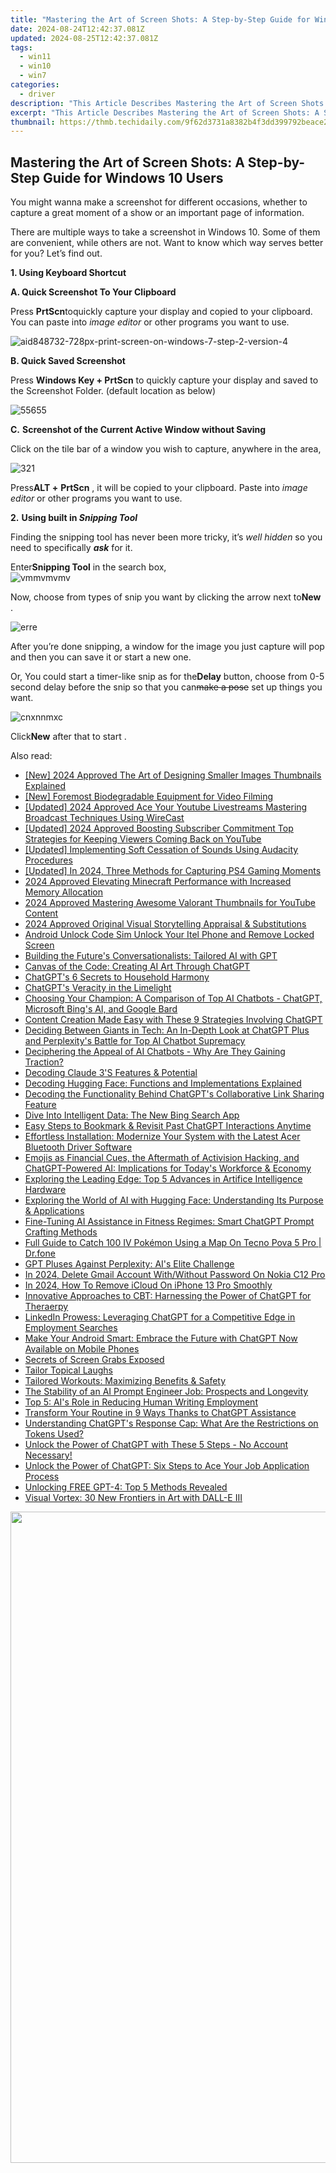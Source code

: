 ```yaml
---
title: "Mastering the Art of Screen Shots: A Step-by-Step Guide for Windows 10 Users"
date: 2024-08-24T12:42:37.081Z
updated: 2024-08-25T12:42:37.081Z
tags:
  - win11
  - win10
  - win7
categories:
  - driver
description: "This Article Describes Mastering the Art of Screen Shots: A Step-by-Step Guide for Windows 10 Users"
excerpt: "This Article Describes Mastering the Art of Screen Shots: A Step-by-Step Guide for Windows 10 Users"
thumbnail: https://thmb.techidaily.com/9f62d3731a8382b4f3dd399792beace27de12660de659b232891d22eb2e884d9.jpg
---
```


## Mastering the Art of Screen Shots: A Step-by-Step Guide for Windows 10 Users

You might wanna make a screenshot for different occasions, whether to capture a great moment of a show or an important page of information.  
  
There are multiple ways to take a screenshot in Windows 10\. Some of them are convenient, while others are not. Want to know which way serves better for you? Let’s find out.   
  
**1\. Using Keyboard Shortcut**   
  
 **A. Quick Screenshot To Your Clipboard** 
  
Press **PrtScn**toquickly capture your display and copied to your clipboard. You can paste into _image editor_ or other programs you want to use.   
  
![aid848732-728px-print-screen-on-windows-7-step-2-version-4](https://images.drivereasy.com/wp-content/uploads/2016/10/taking-a-screenshot-in-windows-10-6380.jpg)   
  
 **B. Quick Saved Screenshot** 
  
Press **Windows Key + PrtScn** to  quickly capture your display and saved to the Screenshot Folder. (default location as below)  
  
![55655](https://images.drivereasy.com/wp-content/uploads/2016/10/taking-a-screenshot-in-windows-10-6381.png)   
  
**C.** **Screenshot of the Current Active Window without Saving**   
  
 Click on the tile bar of a window you wish to capture, anywhere in the area,  
  
![321](https://images.drivereasy.com/wp-content/uploads/2016/10/taking-a-screenshot-in-windows-10-6385.png)   
  
 Press**ALT +** **PrtScn** , it will be copied to your clipboard. Paste into _image editor_  or other programs you want to use.   
  
**2.**   **Using built in _Snipping Tool_** 
  
 Finding the snipping tool has never been more tricky, it’s _well hidden_  so you need to specifically **_ask_** for it.   
  
 Enter**Snipping Tool** in the search box,   
![vmmvmvmv](https://images.drivereasy.com/wp-content/uploads/2016/10/taking-a-screenshot-in-windows-10-6409.png)   
  
 Now, choose from types of snip you want by clicking the arrow next to**New** .  
  
![erre](https://images.drivereasy.com/wp-content/uploads/2016/10/taking-a-screenshot-in-windows-10-6388.png)   
  
 After you’re done snipping, a window for the image you just capture will pop and then you can save it or start a new one.   
  
 Or, You could start a timer-like snip as for the**Delay** button, choose from 0-5 second delay before the snip so that you can~~make a pose~~ set up things you want.   
  
![cnxnnmxc](https://images.drivereasy.com/wp-content/uploads/2016/10/taking-a-screenshot-in-windows-10-6391.png)   
  
 Click**New** after that  to  start  .

<ins class="adsbygoogle"
     style="display:block"
     data-ad-format="autorelaxed"
     data-ad-client="ca-pub-7571918770474297"
     data-ad-slot="1223367746"></ins>



<ins class="adsbygoogle"
     style="display:block"
     data-ad-client="ca-pub-7571918770474297"
     data-ad-slot="8358498916"
     data-ad-format="auto"
     data-full-width-responsive="true"></ins>

<span class="atpl-alsoreadstyle">Also read:</span>
<div><ul>
<li><a href="https://vimeo-videos.techidaily.com/new-2024-approved-the-art-of-designing-smaller-images-thumbnails-explained/"><u>[New] 2024 Approved  The Art of Designing Smaller Images  Thumbnails Explained</u></a></li>
<li><a href="https://desktop-recording.techidaily.com/new-foremost-biodegradable-equipment-for-video-filming/"><u>[New] Foremost Biodegradable Equipment for Video Filming</u></a></li>
<li><a href="https://facebook-video-share.techidaily.com/updated-2024-approved-ace-your-youtube-livestreams-mastering-broadcast-techniques-using-wirecast/"><u>[Updated] 2024 Approved  Ace Your Youtube Livestreams  Mastering Broadcast Techniques Using WireCast</u></a></li>
<li><a href="https://facebook-video-footage.techidaily.com/updated-2024-approved-boosting-subscriber-commitment-top-strategies-for-keeping-viewers-coming-back-on-youtube/"><u>[Updated] 2024 Approved  Boosting Subscriber Commitment  Top Strategies for Keeping Viewers Coming Back on YouTube</u></a></li>
<li><a href="https://some-techniques.techidaily.com/updated-implementing-soft-cessation-of-sounds-using-audacity-procedures/"><u>[Updated] Implementing Soft Cessation of Sounds Using Audacity Procedures</u></a></li>
<li><a href="https://video-screen-grab.techidaily.com/updated-in-2024-three-methods-for-capturing-ps4-gaming-moments/"><u>[Updated] In 2024, Three Methods for Capturing PS4 Gaming Moments</u></a></li>
<li><a href="https://screen-activity-recording.techidaily.com/2024-approved-elevating-minecraft-performance-with-increased-memory-allocation/"><u>2024 Approved  Elevating Minecraft Performance with Increased Memory Allocation</u></a></li>
<li><a href="https://youtube-help.techidaily.com/2024-approved-mastering-awesome-valorant-thumbnails-for-youtube-content/"><u>2024 Approved  Mastering Awesome Valorant Thumbnails for YouTube Content</u></a></li>
<li><a href="https://screen-video-capture.techidaily.com/2024-approved-original-visual-storytelling-appraisal-and-substitutions/"><u>2024 Approved  Original Visual Storytelling Appraisal & Substitutions</u></a></li>
<li><a href="https://sim-unlock.techidaily.com/android-unlock-code-sim-unlock-your-itel-phone-and-remove-locked-screen-by-drfone-android/"><u>Android Unlock Code Sim Unlock Your Itel Phone and Remove Locked Screen</u></a></li>
<li><a href="https://tech-haven.techidaily.com/building-the-futures-conversationalists-tailored-ai-with-gpt/"><u>Building the Future's Conversationalists: Tailored AI with GPT</u></a></li>
<li><a href="https://tech-haven.techidaily.com/canvas-of-the-code-creating-ai-art-through-chatgpt/"><u>Canvas of the Code: Creating AI Art Through ChatGPT</u></a></li>
<li><a href="https://tech-haven.techidaily.com/chatgpts-6-secrets-to-household-harmony/"><u>ChatGPT's 6 Secrets to Household Harmony</u></a></li>
<li><a href="https://tech-haven.techidaily.com/chatgpts-veracity-in-the-limelight/"><u>ChatGPT's Veracity in the Limelight</u></a></li>
<li><a href="https://tech-haven.techidaily.com/choosing-your-champion-a-comparison-of-top-ai-chatbots-chatgpt-microsoft-bings-ai-and-google-bard/"><u>Choosing Your Champion: A Comparison of Top AI Chatbots - ChatGPT, Microsoft Bing's AI, and Google Bard</u></a></li>
<li><a href="https://tech-haven.techidaily.com/content-creation-made-easy-with-these-9-strategies-involving-chatgpt/"><u>Content Creation Made Easy with These 9 Strategies Involving ChatGPT</u></a></li>
<li><a href="https://tech-haven.techidaily.com/deciding-between-giants-in-tech-an-in-depth-look-at-chatgpt-plus-and-perplexitys-battle-for-top-ai-chatbot-supremacy/"><u>Deciding Between Giants in Tech: An In-Depth Look at ChatGPT Plus and Perplexity's Battle for Top AI Chatbot Supremacy</u></a></li>
<li><a href="https://tech-haven.techidaily.com/deciphering-the-appeal-of-ai-chatbots-why-are-they-gaining-traction/"><u>Deciphering the Appeal of AI Chatbots - Why Are They Gaining Traction?</u></a></li>
<li><a href="https://tech-haven.techidaily.com/decoding-claude-3s-features-and-potential/"><u>Decoding Claude 3'S Features & Potential</u></a></li>
<li><a href="https://tech-haven.techidaily.com/decoding-hugging-face-functions-and-implementations-explained/"><u>Decoding Hugging Face: Functions and Implementations Explained</u></a></li>
<li><a href="https://tech-haven.techidaily.com/decoding-the-functionality-behind-chatgpts-collaborative-link-sharing-feature/"><u>Decoding the Functionality Behind ChatGPT's Collaborative Link Sharing Feature</u></a></li>
<li><a href="https://tech-haven.techidaily.com/dive-into-intelligent-data-the-new-bing-search-app/"><u>Dive Into Intelligent Data: The New Bing Search App</u></a></li>
<li><a href="https://tech-haven.techidaily.com/easy-steps-to-bookmark-and-revisit-past-chatgpt-interactions-anytime/"><u>Easy Steps to Bookmark & Revisit Past ChatGPT Interactions Anytime</u></a></li>
<li><a href="https://tech-haven.techidaily.com/effortless-installation-modernize-your-system-with-the-latest-acer-bluetooth-driver-software/"><u>Effortless Installation: Modernize Your System with the Latest Acer Bluetooth Driver Software</u></a></li>
<li><a href="https://tech-haven.techidaily.com/emojis-as-financial-cues-the-aftermath-of-activision-hacking-and-chatgpt-powered-ai-implications-for-todays-workforce-and-economy/"><u>Emojis as Financial Cues, the Aftermath of Activision Hacking, and ChatGPT-Powered AI: Implications for Today's Workforce & Economy</u></a></li>
<li><a href="https://tech-haven.techidaily.com/exploring-the-leading-edge-top-5-advances-in-artifice-intelligence-hardware/"><u>Exploring the Leading Edge: Top 5 Advances in Artifice Intelligence Hardware</u></a></li>
<li><a href="https://tech-haven.techidaily.com/exploring-the-world-of-ai-with-hugging-face-understanding-its-purpose-and-applications/"><u>Exploring the World of AI with Hugging Face: Understanding Its Purpose & Applications</u></a></li>
<li><a href="https://tech-haven.techidaily.com/fine-tuning-ai-assistance-in-fitness-regimes-smart-chatgpt-prompt-crafting-methods/"><u>Fine-Tuning AI Assistance in Fitness Regimes: Smart ChatGPT Prompt Crafting Methods</u></a></li>
<li><a href="https://android-pokemon-go.techidaily.com/full-guide-to-catch-100-iv-pokemon-using-a-map-on-tecno-pova-5-pro-drfone-by-drfone-virtual-android/"><u>Full Guide to Catch 100 IV Pokémon Using a Map On Tecno Pova 5 Pro | Dr.fone</u></a></li>
<li><a href="https://tech-haven.techidaily.com/gpt-pluses-against-perplexity-ais-elite-challenge/"><u>GPT Pluses Against Perplexity: AI's Elite Challenge</u></a></li>
<li><a href="https://easy-unlock-android.techidaily.com/in-2024-delete-gmail-account-withwithout-password-on-nokia-c12-pro-by-drfone-android/"><u>In 2024, Delete Gmail Account With/Without Password On Nokia C12 Pro</u></a></li>
<li><a href="https://activate-lock.techidaily.com/in-2024-how-to-remove-icloud-on-iphone-13-pro-smoothly-by-drfone-ios/"><u>In 2024, How To Remove iCloud On iPhone 13 Pro Smoothly</u></a></li>
<li><a href="https://tech-haven.techidaily.com/innovative-approaches-to-cbt-harnessing-the-power-of-chatgpt-for-theraerpy/"><u>Innovative Approaches to CBT: Harnessing the Power of ChatGPT for Theraerpy</u></a></li>
<li><a href="https://tech-haven.techidaily.com/linkedin-prowess-leveraging-chatgpt-for-a-competitive-edge-in-employment-searches/"><u>LinkedIn Prowess: Leveraging ChatGPT for a Competitive Edge in Employment Searches</u></a></li>
<li><a href="https://tech-haven.techidaily.com/make-your-android-smart-embrace-the-future-with-chatgpt-now-available-on-mobile-phones/"><u>Make Your Android Smart: Embrace the Future with ChatGPT Now Available on Mobile Phones</u></a></li>
<li><a href="https://screen-sharing-recording.techidaily.com/secrets-of-screen-grabs-exposed/"><u>Secrets of Screen Grabs Exposed</u></a></li>
<li><a href="https://extra-tips.techidaily.com/tailor-topical-laughs/"><u>Tailor Topical Laughs</u></a></li>
<li><a href="https://tech-haven.techidaily.com/tailored-workouts-maximizing-benefits-and-safety/"><u>Tailored Workouts: Maximizing Benefits & Safety</u></a></li>
<li><a href="https://tech-haven.techidaily.com/the-stability-of-an-ai-prompt-engineer-job-prospects-and-longevity/"><u>The Stability of an AI Prompt Engineer Job: Prospects and Longevity</u></a></li>
<li><a href="https://tech-haven.techidaily.com/top-5-ais-role-in-reducing-human-writing-employment/"><u>Top 5: AI's Role in Reducing Human Writing Employment</u></a></li>
<li><a href="https://tech-haven.techidaily.com/transform-your-routine-in-9-ways-thanks-to-chatgpt-assistance/"><u>Transform Your Routine in 9 Ways Thanks to ChatGPT Assistance</u></a></li>
<li><a href="https://tech-haven.techidaily.com/understanding-chatgpts-response-cap-what-are-the-restrictions-on-tokens-used/"><u>Understanding ChatGPT's Response Cap: What Are the Restrictions on Tokens Used?</u></a></li>
<li><a href="https://tech-haven.techidaily.com/unlock-the-power-of-chatgpt-with-these-5-steps-no-account-necessary/"><u>Unlock the Power of ChatGPT with These 5 Steps - No Account Necessary!</u></a></li>
<li><a href="https://tech-haven.techidaily.com/unlock-the-power-of-chatgpt-six-steps-to-ace-your-job-application-process/"><u>Unlock the Power of ChatGPT: Six Steps to Ace Your Job Application Process</u></a></li>
<li><a href="https://tech-haven.techidaily.com/unlocking-free-gpt-4-top-5-methods-revealed/"><u>Unlocking FREE GPT-4: Top 5 Methods Revealed</u></a></li>
<li><a href="https://tech-haven.techidaily.com/visual-vortex-30-new-frontiers-in-art-with-dall-e-iii/"><u>Visual Vortex: 30 New Frontiers in Art with DALL-E III</u></a></li>
</ul></div>

<!-- affiliate ads begin -->
<a href="https://tokenmetrics.sjv.io/c/5597632/1864921/20702" target="_top" id="1864921"><img src="//a.impactradius-go.com/display-ad/20702-1864921" border="0" alt="" width="1251" height="1042"/></a>
<!-- affiliate ads end -->